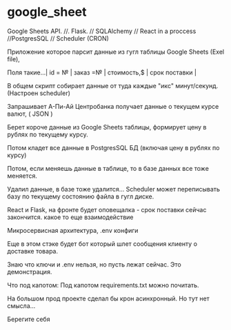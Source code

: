 # google_sheet
Google Sheets API.  //.   Flask. // SQLAlchemy  // React in a proccess //PostgresSQL // Scheduler (CRON)


Приложение которое парсит данные из гугл таблицы Google Sheets (Exel file), 


Поля такие...| id = №	| заказ =№ |	стоимость,$ |	срок поставки	|


В общем скрипт собирает данные от туда каждые "икс" минут/секунд. (Настроен scheduler)


Запрашивает А-Пи-Ай Центробанка получает данные о текущем курсе валют, ( JSON )


Берет короче данные из Google Sheets таблицы, формирует цену в рублях по текущему курсу.


Потом кладет все данные в PostgresSQL БД (включая цену в рублях по курсу)


Потом, если меняешь данные в таблице, то в базе данных все тоже меняется.


Удалил данные, в базе тоже удалится... Scheduler может переписывать базу по текущему состоянию файла в гугл диске. 

React и Flask, на фронте будет оповещалка - срок поставки сейчас закончится. какое то еще взаимодействие

Микросервисная архитектура, .env конфиги

Еще в этом стэке будет бот который шлет сообщения клиенту о доставке товара.

Знаю что ключи и .env нельзя, но пусть лежат сейчас. Это демонстрация.


Что под капотом: 
Под капотом requirements.txt можно почитать.

На большом прод проекте сделал бы крон асинхронный. Но тут нет смысла...



Берегите себя
